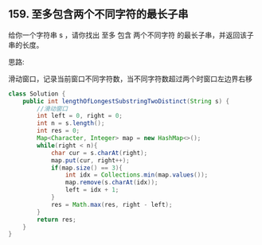 ## 159. 至多包含两个不同字符的最长子串
给你一个字符串 s ，请你找出 至多 包含 两个不同字符 的最长子串，并返回该子串的长度。

思路:

滑动窗口，记录当前窗口不同字符数，当不同字符数超过两个时窗口左边界右移

```java
class Solution {
    public int lengthOfLongestSubstringTwoDistinct(String s) {
        //滑动窗口
        int left = 0, right = 0;
        int n = s.length();
        int res = 0;
        Map<Character, Integer> map = new HashMap<>();
        while(right < n){
            char cur = s.charAt(right);
            map.put(cur, right++);
            if(map.size() == 3){
                int idx = Collections.min(map.values());
                map.remove(s.charAt(idx));
                left = idx + 1;
            }
            res = Math.max(res, right - left);
        }
        return res;
    }
}
```
